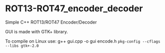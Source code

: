 # ROT13-ROT47_encoder_decoder
Simple C++ ROT13/ROT47 Encoder/Decoder

GUI is made with GTK+ library.

To compile on Linux use:
g++ gui.cpp -o gui encode.h `pkg-config --cflags --libs gtk+-2.0`
 
